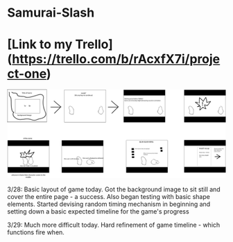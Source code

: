 # Samurai-Slash

# [Link to my Trello] (https://trello.com/b/rAcxfX7i/project-one)

![](WireFrame.jpg) 


3/28:  Basic layout of game today. Got the background image to sit still and cover the entire page - a success. Also began testing with basic shape elements. Started devising random timing mechanism in beginning and setting down a basic expected timeline for the game's progress

3/29: Much more difficult today. Hard refinement of game timeline - which functions fire when. 

